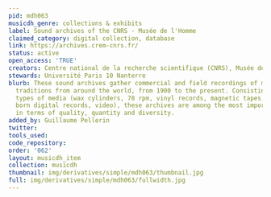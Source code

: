 ```yaml
---
pid: mdh063
musicdh_genre: collections & exhibits
label: Sound archives of the CNRS - Musée de l'Homme
claimed_category: digital collection, database
link: https://archives.crem-cnrs.fr/
status: active
open_access: 'TRUE'
creators: Centre national de la recherche scientifique (CNRS), Musée de l'Homme
stewards: Université Paris 10 Nanterre
blurb: These sound archives gather commercial and field recordings of music and oral
  traditions from around the world, from 1900 to the present. Consisting of diverse
  types of media (wax cylinders, 78 rpm, vinyl records, magnetic tapes, audio CDs,
  born digital records, video), these archives are among the most important in Europe
  in terms of quality, quantity and diversity.
added_by: Guillaume Pellerin
twitter: 
tools_used: 
code_repository: 
order: '062'
layout: musicdh_item
collection: musicdh
thumbnail: img/derivatives/simple/mdh063/thumbnail.jpg
full: img/derivatives/simple/mdh063/fullwidth.jpg
---
```

